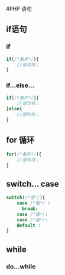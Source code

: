 #PHP 语句
## if语句
### if
```php
if(/*条件*/){
    //语句块；
}
```
### if...else...
```php
if(/*条件*/){
    //语句块；
}else{
    //语句块；
}
```
## for 循环
```php
for(/*条件*/){
    //语句块；
}
```
## switch... case
```php
switch(/*值*/){
    case /*值*/ :
      break;
    case /*值*/:
    case /*值*/:
    default :
}
```
## while

### do...while